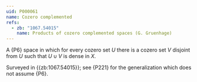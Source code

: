 ```yaml
---
uid: P000061
name: Cozero complemented
refs:
  - zb: "1067.54015"
    name: Products of cozero complemented spaces (G. Gruenhage)
---
```


A {P6} space in which for every cozero set $U$ there is a cozero set $V$ disjoint from $U$ such that $U \cup V$ is dense in $X$.

Surveyed in {{zb:1067.54015}};
see {P221} for the generalization which does not assume {P6}.
